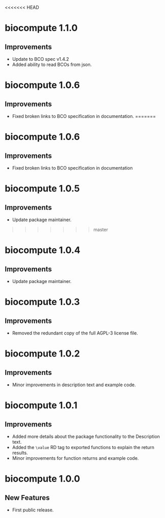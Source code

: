 <<<<<<< HEAD
# biocompute 1.1.0

## Improvements

- Update to BCO spec v1.4.2
- Added ability to read BCOs from json.

# biocompute 1.0.6

## Improvements

- Fixed broken links to BCO specification in documentation.
=======
# biocompute 1.0.6

## Improvements

- Fixed broken links to BCO specification in documentation

# biocompute 1.0.5

## Improvements

- Update package maintainer.
>>>>>>> master

# biocompute 1.0.4

## Improvements

- Update package maintainer.

# biocompute 1.0.3

## Improvements

- Removed the redundant copy of the full AGPL-3 license file.

# biocompute 1.0.2

## Improvements

- Minor improvements in description text and example code.

# biocompute 1.0.1

## Improvements

- Added more details about the package functionality to the Description text.
- Added the `\value` RD tag to exported functions to explain the return results.
- Minor improvements for function returns and example code.

# biocompute 1.0.0

## New Features

- First public release.
